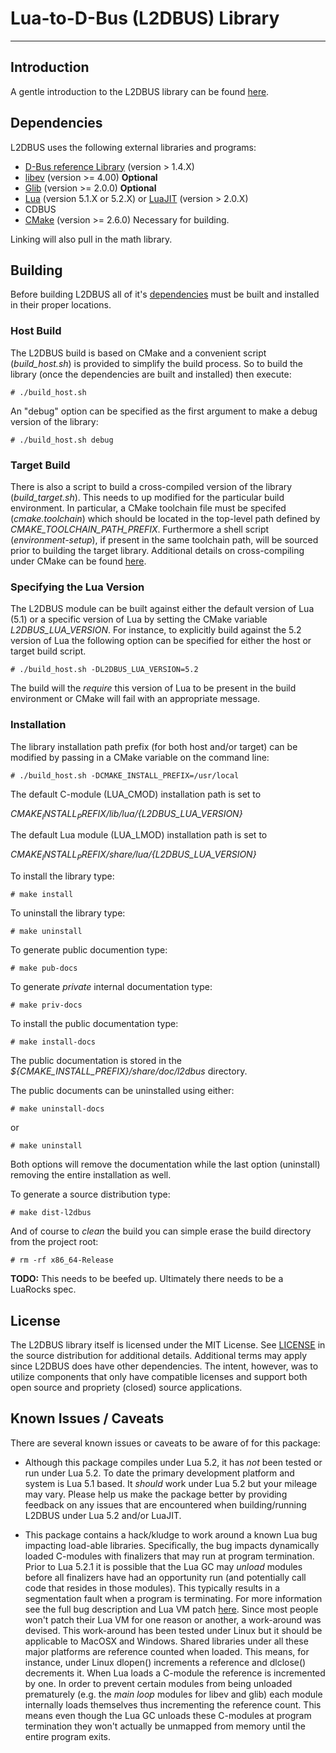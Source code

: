 # Lua-to-D-Bus (L2DBUS) Library
---
## Introduction

A gentle introduction to the L2DBUS library can be found <a href="./doc/manual/01-introduction.md">here</a>.

## Dependencies

L2DBUS uses the following external libraries and programs:

   * [D-Bus reference Library](http://dbus.freedesktop.org/releases/dbus/) (version > 1.4.X)
   * [libev](http://software.schmorp.de/pkg/libev.html) (version >= 4.00) **Optional**
   * [Glib](https://developer.gnome.org/glib/) (version >= 2.0.0) **Optional**
   * [Lua](http://www.lua.org/download.html) (version 5.1.X or 5.2.X) or [LuaJIT](http://luajit.org/download.html) (version > 2.0.X)
   * CDBUS
   * [CMake](http://www.cmake.org/) (version >= 2.6.0) Necessary for building.

Linking will also pull in the math library.

## Building

Before building L2DBUS all of it's [dependencies](#Dependencies) must be built and installed in their proper locations.

### Host Build

The L2DBUS build is based on CMake and a convenient script (*build_host.sh*) is provided to simplify the build process. So to build the library (once the dependencies are built and installed) then execute:

	# ./build_host.sh

An "debug" option can be specified as the first argument to make a debug version of the library:

	# ./build_host.sh debug

### Target Build

There is also a script to build a cross-compiled version of the library (*build_target.sh*). This needs to up modified for the particular build environment. In particular, a CMake toolchain file must be specifed (*cmake.toolchain*) which should be located in the top-level path defined by *CMAKE_TOOLCHAIN_PATH_PREFIX*. Furthermore a shell script (*environment-setup*), if present in the same toolchain path, will be sourced prior to building the target library. Additional details on cross-compiling under CMake can be found [here](http://www.vtk.org/Wiki/CMake_Cross_Compiling).

### Specifying the Lua Version

The L2DBUS module can be built against either the default version of Lua (5.1) or a specific version of Lua by setting the CMake variable *L2DBUS_LUA_VERSION*. For instance, to explicitly build against the 5.2 version of Lua the following option can be specified for either the host or target build script.

	# ./build_host.sh -DL2DBUS_LUA_VERSION=5.2

The build will the *require* this version of Lua to be present in the build environment or CMake will fail with an appropriate message.

### Installation

The library installation path prefix (for both host and/or target) can be modified by passing in a CMake variable on the command line:

	# ./build_host.sh -DCMAKE_INSTALL_PREFIX=/usr/local

The default C-module (LUA_CMOD) installation path is set to

*${CMAKE_INSTALL_PREFIX}/lib/lua/${L2DBUS_LUA_VERSION}*

The default Lua module (LUA_LMOD) installation path is set to

*${CMAKE_INSTALL_PREFIX}/share/lua/${L2DBUS_LUA_VERSION}*


To install the library type:

	# make install

To uninstall the library type:

	# make uninstall

To generate public documention type:

	# make pub-docs

To generate *private* internal documentation type:

	# make priv-docs

To install the public documentation type:

	# make install-docs

The public documentation is stored in the *${CMAKE_INSTALL_PREFIX}/share/doc/l2dbus* directory.

The public documents can be uninstalled using either:

	# make uninstall-docs

or

	# make uninstall

Both options will remove the documentation while the last option (uninstall) removing the entire installation as well.

To generate a source distribution type:

	# make dist-l2dbus

And of course to *clean* the build you can simple erase the build directory from the project root:

	# rm -rf x86_64-Release


**TODO:** This needs to be beefed up. Ultimately there needs to be a LuaRocks spec.

## License

The L2DBUS library itself is licensed under the MIT License. See <a href="../../../LICENSE">LICENSE</a> in the source distribution for additional details. Additional terms may apply since L2DBUS does have other dependencies. The intent, however, was to utilize components that only have compatible licenses and support both open source and propriety (closed) source applications.

## Known Issues / Caveats

There are several known issues or caveats to be aware of for this package:

   * Although this package compiles under Lua 5.2, it has *not* been tested or run under Lua 5.2. To date the primary development platform and system is Lua 5.1 based. It *should* work under Lua 5.2 but your mileage may vary. Please help us make the package better by providing feedback on any issues that are encountered when building/running L2DBUS under Lua 5.2 and/or LuaJIT.
   
   * This package contains a hack/kludge to work around a known Lua bug impacting load-able libraries. Specifically, the bug impacts dynamically loaded C-modules with finalizers that may run at program termination. Prior to Lua 5.2.1 it is possible that the Lua GC may *unload* modules before all finalizers have had an opportunity run (and potentially call code that resides in those modules). This typically results in a segmentation fault when a program is terminating. For more information see the full bug description and Lua VM patch [here](http://www.lua.org/bugs.html#5.2.2-1). Since most people won't patch their Lua VM for one reason or another, a work-around was devised. This work-around has been tested under Linux but it should be applicable to MacOSX and Windows. Shared libraries under all these major platforms are reference counted when loaded. This means, for instance, under Linux dlopen() increments a reference and dlclose() decrements it. When Lua loads a C-module the reference is incremented by one. In order to prevent certain modules from being unloaded prematurely (e.g. the *main loop* modules for libev and glib) each module internally loads themselves thus incrementing the reference count. This means even though the Lua GC unloads these C-modules at program termination they won't actually be unmapped from memory until the entire program exits.
